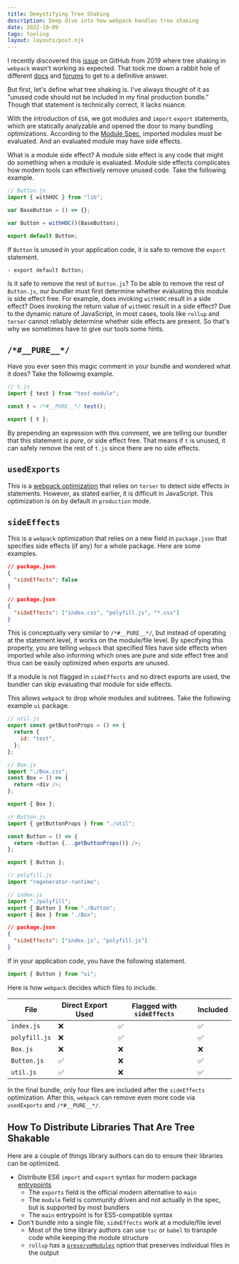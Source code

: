 ```yaml
---
title: Demystifying Tree Shaking
description: Deep dive into how webpack handles tree shaking
date: 2022-10-09
tags: tooling
layout: layouts/post.njk
---
```


I recently discovered this [issue](https://github.com/webpack/webpack/issues/9337) on GitHub from 2019 where tree shaking in `webpack` wasn't working as expected. That took me down a rabbit hole of different [docs](https://webpack.js.org/guides/tree-shaking/) and [forums](https://stackoverflow.com/questions/55339256/tree-shaking-with-rollup) to get to a definitive answer.

But first, let's define what tree shaking is. I've always thought of it as "unused code should not be included in my final production bundle." Though that statement is technically correct, it lacks nuance.

With the introduction of `ES6`, we got modules and `import` `export` statements, which are statically analyzable and opened the door to many bundling optimizations. According to the [Module Spec](https://262.ecma-international.org/6.0/#sec-moduleevaluation), imported modules must be evaluated. And an evaluated module may have side effects.

What is a module side effect? A module side effect is any code that might do something when a module is evaluated. Module side effects complicates how modern tools can effectively remove unused code. Take the following example.

```js
// Button.js
import { withHOC } from "lib";

var BaseButton = () => {};

var Button = withHOC()(BaseButton);

export default Button;
```

If `Button` is unused in your application code, it is safe to remove the `export` statement.

```diff-js
- export default Button;
```

Is it safe to remove the rest of `Button.js`? To be able to remove the rest of `Button.js`, our bundler must first determine whether evaluating this module is side effect free. For example, does invoking `withHOC` result in a side effect? Does invoking the return value of `withHOC` result in a side effect? Due to the dynamic nature of JavaScript, in most cases, tools like `rollup` and `terser` cannot reliably determine whether side effects are present. So that's why we sometimes have to give our tools some hints.

## `/*#__PURE__*/`

Have you ever seen this magic comment in your bundle and wondered what it does? Take the following example.

```js
// t.js
import { test } from "test-module";

const t = /*#__PURE__*/ test();

export { t };
```

By prepending an expression with this comment, we are telling our bundler that this statement is _pure_, or side effect free. That means if `t` is unused, it can safely remove the rest of `t.js` since there are no side effects.

## `usedExports`

This is a [webpack optimization](https://webpack.js.org/configuration/optimization/#optimizationusedexports) that relies on `terser` to detect side effects in statements. However, as stated earlier, it is difficult in JavaScript. This optimization is on by default in `production` mode.

## `sideEffects`

This is a `webpack` optimization that relies on a new field in `package.json` that specifies side effects (if any) for a whole package. Here are some examples.

```json
// package.json
{
  "sideEffects": false
}
```

```json
// package.json
{
  "sideEffects": ["index.css", "polyfill.js", "*.css"]
}
```

This is conceptually very similar to `/*#__PURE__*/`, but instead of operating at the statement level, it works on the module/file level. By specifying this property, you are telling `webpack` that specified files have side effects when imported while also informing which ones are pure and side effect free and thus can be easily optimized when exports are unused.

If a module is not flagged in `sideEffects` and no direct exports are used, the bundler can skip evaluating that module for side effects.

This allows `webpack` to drop whole modules and subtrees. Take the following example `ui` package.

```js
// util.js
export const getButtonProps = () => {
  return {
    id: "test",
  };
};
```

```js
// Box.js
import "./Box.css";
const Box = () => {
  return <div />;
};

export { Box };
```

```js
// Button.js
import { getButtonProps } from "./util";

const Button = () => {
  return <button {...getButtonProps()} />;
};

export { Button };
```

```js
// polyfill.js
import "regenerator-runtime";
```

```js
// index.js
import "./polyfill";
export { Button } from "./Button";
export { Box } from "./Box";
```

```json
// package.json
{
  "sideEffects": ["index.js", "polyfill.js"]
}
```

If in your application code, you have the following statement.

```js
import { Button } from "ui";
```

Here is how `webpack` decides which files to include.

| File          | Direct Export Used | Flagged with `sideEffects` | Included |
| ------------- | ------------------ | -------------------------- | -------- |
| `index.js`    | ❌                 | ✅                         | ✅       |
| `polyfill.js` | ❌                 | ✅                         | ✅       |
| `Box.js`      | ❌                 | ❌                         | ❌       |
| `Button.js`   | ✅                 | ❌                         | ✅       |
| `util.js`     | ✅                 | ❌                         | ✅       |

In the final bundle, only four files are included after the `sideEffects` optimization. After this, `webpack` can remove even more code via `usedExports` and `/*#__PURE__*/`.

## How To Distribute Libraries That Are Tree Shakable

Here are a couple of things library authors can do to ensure their libraries can be optimized.

- Distribute ES6 `import` and `export` syntax for modern package [entrypoints](https://nodejs.org/api/packages.html#package-entry-points)
  - The `exports` field is the official modern alternative to `main`
  - The `module` field is community driven and not actually in the spec, but is supported by most bundlers
  - The `main` entrypoint is for ES5-compatible syntax
- Don't bundle into a single file, `sideEffects` work at a module/file level
  - Most of the time library authors can use `tsc` or `babel` to transpile code while keeping the module structure
  - `rollup` has a [`preserveModules`](https://rollupjs.org/guide/en/#outputpreservemodules) option that preserves individual files in the output
